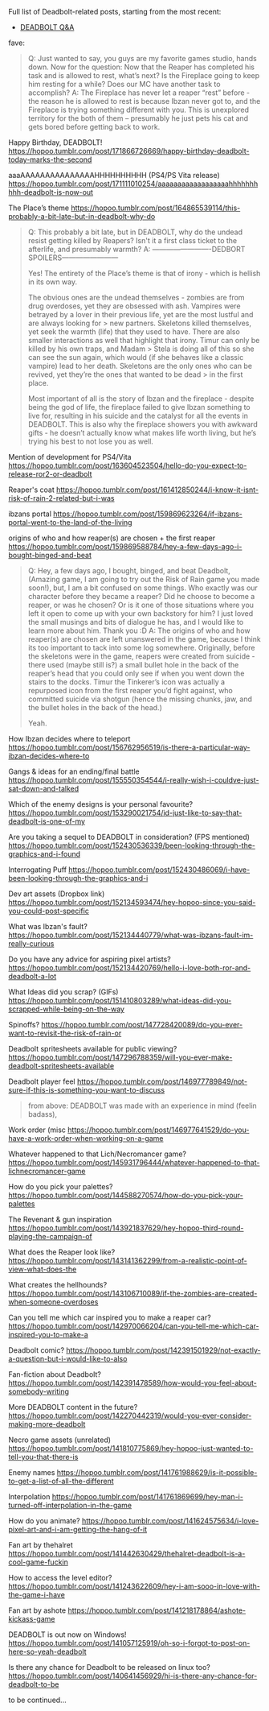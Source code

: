 Full list of Deadbolt-related posts, starting from the most recent:

- [DEADBOLT Q&A](https://hopoo.tumblr.com/post/171900977909/deadbolt-qa)

fave:
> Q: Just wanted to say, you guys are my favorite games studio, hands down. Now for the question: Now that the Reaper has completed his task and is allowed to rest, what’s next? Is the Fireplace going to keep him resting for a while? Does our MC have another task to accomplish?
> A: The Fireplace has never let a reaper “rest” before - the reason he is allowed to rest is because Ibzan never got to, and the Fireplace is trying something different with you. This is unexplored territory for the both of them – presumably he just pets his cat and gets bored before getting back to work.

Happy Birthday, DEADBOLT!
https://hopoo.tumblr.com/post/171866726669/happy-birthday-deadbolt-today-marks-the-second

aaaAAAAAAAAAAAAAAAHHHHHHHHHH (PS4/PS Vita release)
https://hopoo.tumblr.com/post/171111010254/aaaaaaaaaaaaaaaaaahhhhhhhhhh-deadbolt-is-now-out

The Place’s theme
https://hopoo.tumblr.com/post/164865539114/this-probably-a-bit-late-but-in-deadbolt-why-do

> Q: This probably a bit late, but in DEADBOLT, why do the undead resist getting killed by Reapers? Isn't it a first class ticket to the afterlife, and presumably warmth?
> A: ————————-DEDBORT SPOILERS————————
>
> Yes! The entirety of the Place’s theme is that of irony - which is hellish in its own way.
>
> The obvious ones are the undead themselves - zombies are from drug overdoses, yet they are obsessed with ash. Vampires were betrayed by a lover in their previous life, yet are the most lustful and are always looking for > new partners. Skeletons killed themselves, yet seek the warmth (life) that they used to have. There are also smaller interactions as well that highlight that irony. Timur can only be killed by his own traps, and Madam > Stela is doing all of this so she can see the sun again, which would (if she behaves like a classic vampire) lead to her death. Skeletons are the only ones who can be revived, yet they’re the ones that wanted to be dead > in the first place.
>
> Most important of all is the story of Ibzan and the fireplace - despite being the god of life, the fireplace failed to give Ibzan something to live for, resulting in his suicide and the catalyst for all the events in DEADBOLT. This is also why the fireplace showers you with awkward gifts - he doesn’t actually know what makes life worth living, but he’s trying his best to not lose you as well.

Mention of development for PS4/Vita
https://hopoo.tumblr.com/post/163604523504/hello-do-you-expect-to-release-ror2-or-deadbolt

Reaper's coat
https://hopoo.tumblr.com/post/161412850244/i-know-it-isnt-risk-of-rain-2-related-but-i-was

ibzans portal
https://hopoo.tumblr.com/post/159869623264/if-ibzans-portal-went-to-the-land-of-the-living

origins of who and how reaper(s) are chosen + the first reaper
https://hopoo.tumblr.com/post/159869588784/hey-a-few-days-ago-i-bought-binged-and-beat

> Q: Hey, a few days ago, I bought, binged, and beat Deadbolt, (Amazing game, I am going to try out the Risk of Rain game you made soon!), but, I am a bit confused on some things. Who exactly was our character before they became a reaper? Did he choose to become a reaper, or was he chosen? Or is it one of those situations where you left it open to come up with your own backstory for him? I just loved the small musings and bits of dialogue he has, and I would like to learn more about him. Thank you :D
> A: The origins of who and how reaper(s) are chosen are left unanswered in the game, because I think its too important to tack into some log somewhere. Originally, before the skeletons were in the game, reapers were created from suicide - there used (maybe still is?) a small bullet hole in the back of the reaper’s head that you could only see if when you went down the stairs to the docks. Timur the Tinkerer’s icon was actually a repurposed icon from the first reaper you’d fight against, who committed suicide via shotgun (hence the missing chunks, jaw, and the bullet holes in the back of the head.)
>
> Yeah.

How Ibzan decides where to teleport
https://hopoo.tumblr.com/post/156762956519/is-there-a-particular-way-ibzan-decides-where-to

Gangs & ideas for an ending/final battle
https://hopoo.tumblr.com/post/155550354544/i-really-wish-i-couldve-just-sat-down-and-talked

Which of the enemy designs is your personal favourite?
https://hopoo.tumblr.com/post/153290021754/id-just-like-to-say-that-deadbolt-is-one-of-my

Are you taking a sequel to DEADBOLT in consideration? (FPS mentioned)
https://hopoo.tumblr.com/post/152430536339/been-looking-through-the-graphics-and-i-found

Interrogating Puff
https://hopoo.tumblr.com/post/152430486069/i-have-been-looking-through-the-graphics-and-i

Dev art assets (Dropbox link)
https://hopoo.tumblr.com/post/152134593474/hey-hopoo-since-you-said-you-could-post-specific

What was Ibzan's fault?
https://hopoo.tumblr.com/post/152134440779/what-was-ibzans-fault-im-really-curious

Do you have any advice for aspiring pixel artists?
https://hopoo.tumblr.com/post/152134420769/hello-i-love-both-ror-and-deadbolt-a-lot

What Ideas did you scrap? (GIFs)
https://hopoo.tumblr.com/post/151410803289/what-ideas-did-you-scrapped-while-being-on-the-way

Spinoffs?
https://hopoo.tumblr.com/post/147728420089/do-you-ever-want-to-revisit-the-risk-of-rain-or

Deadbolt spritesheets available for public viewing?
https://hopoo.tumblr.com/post/147296788359/will-you-ever-make-deadbolt-spritesheets-available

Deadbolt player feel
https://hopoo.tumblr.com/post/146977789849/not-sure-if-this-is-something-you-want-to-discuss

> from above: DEADBOLT was made with an experience in mind (feelin badass),

Work order (misc
https://hopoo.tumblr.com/post/146977641529/do-you-have-a-work-order-when-working-on-a-game

Whatever happened to that Lich/Necromancer game?
https://hopoo.tumblr.com/post/145931796444/whatever-happened-to-that-lichnecromancer-game

How do you pick your palettes?
https://hopoo.tumblr.com/post/144588270574/how-do-you-pick-your-palettes

The Revenant & gun inspiration
https://hopoo.tumblr.com/post/143921837629/hey-hopoo-third-round-playing-the-campaign-of

What does the Reaper look like?
https://hopoo.tumblr.com/post/143141362299/from-a-realistic-point-of-view-what-does-the

What creates the hellhounds?
https://hopoo.tumblr.com/post/143106710089/if-the-zombies-are-created-when-someone-overdoses

Can you tell me which car inspired you to make a reaper car?
https://hopoo.tumblr.com/post/142970066204/can-you-tell-me-which-car-inspired-you-to-make-a

Deadbolt comic?
https://hopoo.tumblr.com/post/142391501929/not-exactly-a-question-but-i-would-like-to-also

Fan-fiction about Deadbolt?
https://hopoo.tumblr.com/post/142391478589/how-would-you-feel-about-somebody-writing

More DEADBOLT content in the future?
https://hopoo.tumblr.com/post/142270442319/would-you-ever-consider-making-more-deadbolt

Necro game assets (unrelated)
https://hopoo.tumblr.com/post/141810775869/hey-hopoo-just-wanted-to-tell-you-that-there-is

Enemy names
https://hopoo.tumblr.com/post/141761988629/is-it-possible-to-get-a-list-of-all-the-different

Interpolation
https://hopoo.tumblr.com/post/141761869699/hey-man-i-turned-off-interpolation-in-the-game

How do you animate?
https://hopoo.tumblr.com/post/141624575634/i-love-pixel-art-and-i-am-getting-the-hang-of-it

Fan art by thehalret
https://hopoo.tumblr.com/post/141442630429/thehalret-deadbolt-is-a-cool-game-fuckin

How to access the level editor?
https://hopoo.tumblr.com/post/141243622609/hey-i-am-sooo-in-love-with-the-game-i-have

Fan art by ashote
https://hopoo.tumblr.com/post/141218178864/ashote-kickass-game

DEADBOLT is out now on Windows!
https://hopoo.tumblr.com/post/141057125919/oh-so-i-forgot-to-post-on-here-so-yeah-deadbolt

Is there any chance for Deadbolt to be released on linux too?
https://hopoo.tumblr.com/post/140641456929/hi-is-there-any-chance-for-deadbolt-to-be

to be continued...
